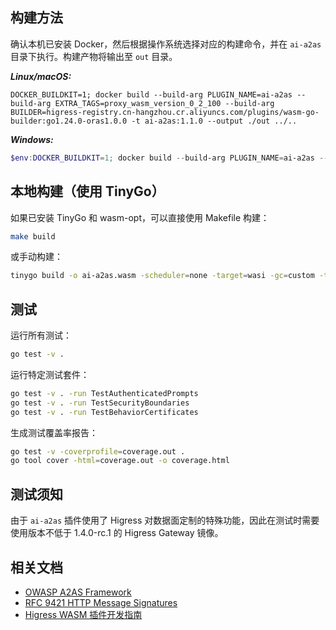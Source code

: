 ## 构建方法

确认本机已安装 Docker，然后根据操作系统选择对应的构建命令，并在 `ai-a2as` 目录下执行。构建产物将输出至 `out` 目录。

***Linux/macOS:***

```shell
DOCKER_BUILDKIT=1; docker build --build-arg PLUGIN_NAME=ai-a2as --build-arg EXTRA_TAGS=proxy_wasm_version_0_2_100 --build-arg BUILDER=higress-registry.cn-hangzhou.cr.aliyuncs.com/plugins/wasm-go-builder:go1.24.0-oras1.0.0 -t ai-a2as:1.1.0 --output ./out ../..
```

***Windows:***

```powershell
$env:DOCKER_BUILDKIT=1; docker build --build-arg PLUGIN_NAME=ai-a2as --build-arg EXTRA_TAGS=proxy_wasm_version_0_2_100 --build-arg BUILDER=higress-registry.cn-hangzhou.cr.aliyuncs.com/plugins/wasm-go-builder:go1.24.0-oras1.0.0 -t ai-a2as:1.1.0 --output .\out ..\..
```

## 本地构建（使用 TinyGo）

如果已安装 TinyGo 和 wasm-opt，可以直接使用 Makefile 构建：

```bash
make build
```

或手动构建：

```bash
tinygo build -o ai-a2as.wasm -scheduler=none -target=wasi -gc=custom -tags='custommalloc nottinygc_finalizer proxy_wasm_version_0_2_100' ./main.go
```

## 测试

运行所有测试：

```bash
go test -v .
```

运行特定测试套件：

```bash
go test -v . -run TestAuthenticatedPrompts
go test -v . -run TestSecurityBoundaries
go test -v . -run TestBehaviorCertificates
```

生成测试覆盖率报告：

```bash
go test -v -coverprofile=coverage.out .
go tool cover -html=coverage.out -o coverage.html
```

## 测试须知

由于 `ai-a2as` 插件使用了 Higress 对数据面定制的特殊功能，因此在测试时需要使用版本不低于 1.4.0-rc.1 的 Higress Gateway 镜像。

## 相关文档

- [OWASP A2AS Framework](https://genai.owasp.org/llm-top-10-governance-doc/A2AS-Framework/)
- [RFC 9421 HTTP Message Signatures](https://www.rfc-editor.org/rfc/rfc9421.html)
- [Higress WASM 插件开发指南](https://higress.io/zh-cn/docs/user/wasm-go)


